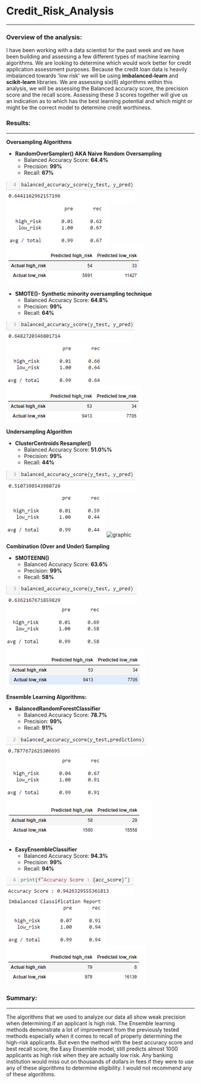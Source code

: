 # Credit_Risk_Analysis
----------------------------------------------------------------------------------
### Overview of the analysis:
I have been working with a data scientist for the past week and we have been building and assessing a few different types of machine learning algorithms. We are looking to determine which would work better for credit application assessment purposes. Because the credit loan data is heavily imbalanced towards 'low risk' we will be using **imbalanced-learn** and **scikit-learn** libraries. We are assessing six(6) algorithms within this analysis, we will be assessing the Balanced accuracy score, the precision score and the recall score. Assessing these 3 scores together will give us an indication as to which has the best learning potential and which might or might be the correct model to determine credit worthiness.


### Results: 
------------------------------------------------------------------------------------
**Oversampling Algorithms**
  * **RandomOverSampler() AKA Naive Random Oversampling**
    * Balanced Accuracy Score: **64.4%**
    * Precision: **99%**
    * Recall: **67%**
 
 ![graphic](Resources/ros.ac.png)
 ![graphic](Resources/ros.ps.rs.png)
 ![graphic](Resources/ros.cm.png)
 
 * **SMOTE()- Synthetic minority oversampling technique**
    * Balanced Accuracy Score: **64.8%**
    * Precision: **99%**
    * Recall: **64%**

![graphic](Resources/smote.as.png)
![graphic](Resources/smote.ps.rs.png)
![graphic](Resources/smote.cm.png)

**Undersampling Algorithm**
  * **ClusterCentroids Resampler()**
    * Balanced Accuracy Score: **51.0%%**
    * Precision: **99%**
    * Recall: **44%**

![graphic](Resources/cc1.png)
![graphic](Resources/cc2.png)
![graphic](Resources/cc.cmpng)

**Combination (Over and Under) Sampling**
  * **SMOTEENN()**
    * Balanced Accuracy Score: **63.6%**
    * Precision: **99%**
    * Recall: **58%**

![graphic](Resources/smoteenn.ac.png)
![graphic](Resources/smoteenn.ps.rs.png)
![graphic](Resources/smoteenn.df.png)

**Ensemble Learning Algorithms:**
  * **BalancedRandomForestClassifier**
    * Balanced Accuracy Score: **78.7%**
    * Precision: **99%**
    * Recall: **91%**

![graphic](Resources/brfc.ac.png)
![graphic](Resources/brfc.ps.rs.png) 
![graphic](Resources/brfc.cm.png) 
  
  * **EasyEnsembleClassifier**
    * Balanced Accuracy Score: **94.3%**
    * Precision: **99%**
    * Recall: **94%**

![graphic](Resources/eec.as.png)
![graphic](Resources/eec.ps.rs.png)
![graphic](Resources/eec.cm.png)
### Summary: 
---------------------------------------------------------------------------------
The algorithms that we used to analyze our data all show weak precision when determining if an applicant is high risk. The Ensemble learning methods demonstrate a lot of improvement from the previously tested methods especially when it comes to recall of properly determining the high-risk applicants. But even the method with the best accuracy score and best recall score,  the Easy Ensemble model, still predicts almost 1000 applicants as high risk when they are actually low risk. Any banking institution would miss out on thousands of dollars in fees if they were to use any of these algorithms to determine eligibility. I would not recommend any of these algorithms.
